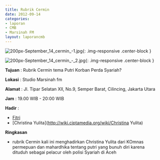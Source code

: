 ```yaml
---
title: Rubrik Cermin
date: 2012-09-14
categories:
- laporan
- CMB
- Marsinah FM
layout: laporancmb
---
```


![200px-September_14_cermin_-1.jpg](/uploads/200px-September_14_cermin_-1.jpg){: .img-responsive .center-block }

![200px-September_14_cermin_-_2.jpg](/uploads/200px-September_14_cermin_-_2.jpg){: .img-responsive .center-block }


**Tujuan** : Rubrik Cermin tema Putri Korban Perda Syariah? 

**Lokasi** : Studio Marsinah fm 

**Alamat** : Jl. Tipar Selatan XII, No.9, Semper Barat, Cilincing, Jakarta Utara 

**Jam** : 19.00 WIB - 20:00 WIB 

**Hadir** :
* [Fitri](http://wiki.ciptamedia.org/wiki/Fitri)
* [Christina Yulita](http://wiki.ciptamedia.org/wiki/Christina Yulita)

**Ringkasan**  
* rubrik Cermin kali ini menghadirkan Christina Yulita dari KOmnas permepuan dan mahardhika tentang putri yang bunuh diri karena dituduh sebagai pelacur oleh polisi Syariah di Aceh
